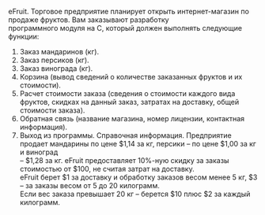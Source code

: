 eFruit. Торговое предприятие планирует открыть интернет-магазин по продаже фруктов. Вам заказывают разработку\
 программного модуля на С, который должен выполнять следующие функции:
1. Заказ мандаринов (кг).
2. Заказ персиков (кг).
3. Заказ винограда (кг).
4. Корзина (вывод сведений о количестве заказанных фруктов и
их стоимости).
5. Расчет стоимости заказа (сведения о стоимости каждого вида
фруктов, скидках на данный заказ, затратах на доставку, общей
стоимости заказа).
6. Обратная связь (название магазина, номер лицензии,
контактная информация).
7. Выход из программы.
Справочная информация. Предприятие продает мандарины по цене $1,14 за кг, персики – по цене $1,00 за кг и виноград\
 – $1,28 за кг. eFruit предоставляет 10%-ную скидку за заказы стоимостью от $100, не считая затрат на доставку. \
 eFruit берет $1 за доставку и обработку заказов весом менее 5 кг, $3 – за заказы весом от 5 до 20 килограмм.\
  Если вес заказа превышает 20 кг – берется $10 плюс $2 за каждый килограмм.